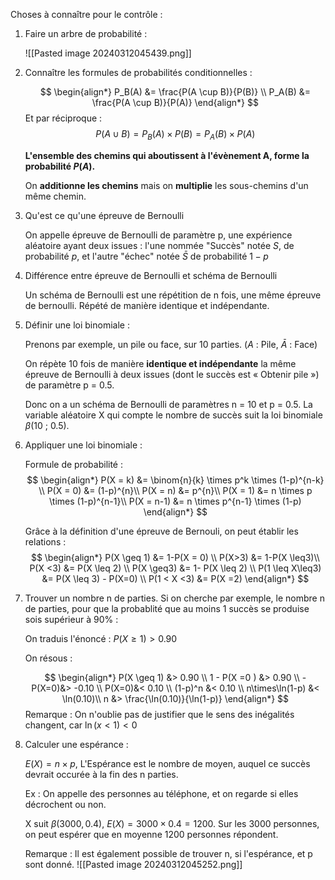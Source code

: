 Choses à connaître pour le contrôle : 

1. Faire un arbre de probabilité :

	![[Pasted image 20240312045439.png]]

2. Connaître les formules de probabilités conditionnelles : 

	$$
	\begin{align*} 
	P_B(A) &= \frac{P(A \cup B)}{P(B)} \\ P_A(B) &= \frac{P(A \cup B)}{P(A)}
	\end{align*}
	$$
	Et par réciproque : 
	$$
	P(A \cup B) = P_B(A) \times P(B) = P_A(B) \times P(A)
	$$
	
	**L'ensemble des chemins qui aboutissent à l'évènement A, forme la probabilité $P(A)$.**

	On **additionne les chemins** mais on **multiplie** les sous-chemins d'un même chemin.

3. Qu'est ce qu'une épreuve de Bernoulli

	On appelle épreuve de Bernoulli de paramètre p, une expérience aléatoire ayant deux issues : l'une nommée "Succès" notée $S$, de probabilité $p$, et l'autre "échec" notée $\bar{S}$ de probabilité $1-p$

5. Différence entre épreuve de Bernoulli et schéma de Bernoulli 

	Un schéma de Bernoulli est une répétition de n fois, une même épreuve de bernoulli. Répété de manière identique et indépendante.

4. Définir une loi binomiale :

	Prenons par exemple, un pile ou face, sur 10 parties. ($A$ : Pile, $\bar{A}$ : Face)

	On répète 10 fois de manière **identique et indépendante** la même épreuve de Bernoulli à deux issues (dont le succès est « Obtenir pile ») de paramètre p = 0.5.
	
	Donc on a un schéma de Bernoulli de paramètres n = 10 et p = 0.5. La variable aléatoire X qui compte le nombre de succès suit la loi binomiale $\beta$(10 ; 0.5).

5. Appliquer une loi binomiale : 

	Formule de probabilité : 
	$$
	\begin{align*}
	P(X = k) &= \binom{n}{k} \times p^k \times (1-p)^{n-k} \\
	P(X = 0) &= (1-p)^{n}\\
	P(X = n) &= p^{n}\\
	P(X = 1) &= n \times p \times (1-p)^{n-1}\\
	P(X = n-1) &= n \times p^{n-1} \times (1-p)
	\end{align*}
	$$

	Grâce à la définition d'une épreuve de Bernouli, on peut établir les relations : 
	$$
	\begin{align*}
	P(X \geq 1) &= 1-P(X = 0) \\
	P(X>3) &= 1-P(X \leq3)\\
	P(X <3) &= P(X \leq 2) \\
	P(X \geq3) &= 1- P(X \leq 2) \\
	P(1 \leq X\leq3) &= P(X \leq 3) - P(X=0) \\
	P(1 < X <3) &= P(X =2)
	\end{align*}
	$$
6. Trouver un nombre n de parties.
	Si on cherche par exemple, le nombre n de parties, pour que la probablité que au moins 1 succès se produise sois supérieur à 90% :

	On traduis l'énoncé : $P(X \geq 1) > 0.90$  

	On résous :

	$$
	\begin{align*}
	P(X \geq 1) &> 0.90 \\
	1 - P(X =0 ) &> 0.90 \\
	-P(X=0)&> -0.10 \\
	P(X=0)&< 0.10 \\
	(1-p)^n &< 0.10 \\
	n\times\ln(1-p) &< \ln(0.10)\\
	n &> \frac{\ln(0.10)}{\ln(1-p)}
	\end{align*}
	$$
	Remarque : On n'oublie pas de justifier que le sens des inégalités changent, car $\ln(x<1)<0$
	
1. Calculer une espérance : 

	$E(X) = n \times p$, L'Espérance est le nombre de moyen, auquel ce succès devrait occurée à la fin des n parties. 

	Ex : On appelle des personnes au téléphone, et on regarde si elles décrochent ou non.
	
	X suit $\beta(3000, 0.4)$, $E(X) = 3000 \times 0.4 = 1200$. Sur les 3000 personnes, on peut espérer que en moyenne 1200 personnes répondent. 

	Remarque : Il est également possible de trouver n, si l'espérance, et p sont donné.
	![[Pasted image 20240312045252.png]]